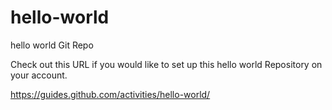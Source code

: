 # hello-world
hello world Git Repo


Check out this URL if you would like to set up this hello world Repository on your account.

https://guides.github.com/activities/hello-world/

